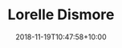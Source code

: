 ---
title: "Lorelle Dismore"
date: 2018-11-19T10:47:58+10:00
draft: false
image: "images/team/lorelle-dismore.png"
jobtitle: "Research Associate"
institution: "Northumbria Healthcare NHS Foundation Trust" 
core: true
email: lorelle.dismore@northumbria-healthcare.nhs.uk
weight: 7
layout: team
---
